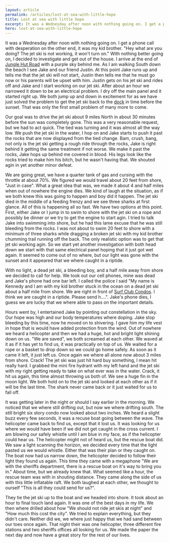 ```yaml
---
layout: article
permalink: /articles/lost-at-sea-with-little-hope
title: Lost at sea with little hope
excerpt: It was a Wednesday after noon with nothing going on. I get a phone call with desperation on the other end, it was my kid brother. "Hey what are you doing? The jet ski is not working, it won't turn on."
hero: lost-at-sea-with-little-hope
---
```


It was a Wednesday after noon with nothing going on. I get a phone call with desperation on the other end, it was my kid brother. "Hey what are you doing? The jet ski is not working, it won't turn on." With nothing better going on, I decided to investigate and get out of the house.  I arrive at the end of [Jungle Hut Road](http://maps.google.com/maps/ms?hl=en&ie=UTF8&msa=0&ll=29.582228,-81.175125&spn=0.016552,0.032895&z=16&iwloc=00048eeaf4af45d3e318b&msid=107650749134476812869.00048eeaefdb79e0df8f4) with a purple sky behind me. As I am walking South down the beach I see Jake and our friend Justin. At this point Jake runs up and tells me that the jet ski will not start, Justin then tells me that he must go now or his parents will be upset with him. Justin gets on his jet ski and rides off and Jake and I start working on our jet ski. After about an hour we narrowed it down to be an electrical problem. I dry off the main panel and it started right up. We both jump up and down in excitement for as we have just solved the problem to get the jet ski back to the [dock](http://maps.google.com/maps/ms?hl=en&ie=UTF8&msa=0&msid=107650749134476812869.00048eeaefdb79e0df8f4&ll=29.692359,-81.214156&spn=0.016534,0.032895&z=16&iwloc=00048eeb06a7095c3afa2) in time before the sunset. That was only the first small problem of many more to come.

Our goal was to drive the jet ski about 9 miles North in about 30 minutes before the sun was completely gone. This was a very reasonable request, but we had to act quick. The tied was turning and it was almost all the way low. We push the jet ski in the water, I hop on and Jake starts to push it past the rocks that are now displayed from the tied change. Bam, crush, bang, not only is the jet ski getting a rough ride through the rocks, Jake is right behind it getting the same treatment if not worse. We make it past the rocks, Jake hops up behind me covered in blood. His legs look like the rocks tried to make him his bitch, but he wasn't having that. We shouted agin in yet another minor defeat.

We are going great, we have a quarter tank of gas and cursing with the throttle at about 70%. We figured we would travel about 20 feet from shore, "Just in case". What a great idea that was, we made it about 4 and half miles when out of nowhere the engine dies. We kind of laugh at the situation, as if we both knew this was going to happen and boy did it happen. The jet ski died in the middle of a feeding frenzy and we see three sharks at first glance. All of this is happening all so fast. We have two options at this point. First, either Jake or I jump in to swim to shore with the jet ski on a rope and possibly be dinner or we try to get the engine to start agin. I tried to talk Jake into swimming into shore, but he had this lame excuse that he was still bleeding from the rocks. I was not about to swim 20 feet to shore with a minimum of three sharks while dragging a broken jet ski with my kid brother chumming trail running off the back. The only realistic option was to get that jet ski working agin. So we start yet another investigation with both head down we start with that same electrical panel hoping that it just got wet again. It seemed to come out of no where, but our light was gone with the sunset and it appeared that we where caught in a riptide.

With no light, a dead jet ski, a bleeding boy, and a half mile away from shore we decided to call for help. We took out our cell phones, mine was dead and Jake's phone had one bar left. I called the police I said "My name is Kennedy and I am with my kid brother stuck in the ocean on a dead jet ski about a half mile from shore. We are right in front of [Surf Club Condos](http://maps.google.com/maps/ms?hl=en&ie=UTF8&msa=0&msid=107650749134476812869.00048eeaefdb79e0df8f4&ll=29.643174,-81.187677&spn=0.016542,0.032895&z=16&iwloc=00048eeafbe3636d47c27). I think we are caught in a riptide. Please send h....". Jake's phone dies, I guess we are lucky that we where able to pass on the important details.

Hours went by, I entertained Jake by pointing out constellation in the sky. Our hope was high and our body temperatures where doping. Jake stop bleeding by this time, now he moved on to shivering. I gave him my life vest in hope that is would have added protection from the wind. Out of nowhere we heard a helicopter and then we had a huge, hot and bright light shining down on us. "We are saved", we both screamed at each other. We waved at it as if it has yet to find us, it was practically on top of us. We waited for a rope or a basket to drop down so we could go home safely. As soon as it came it left, it just left us. Once again we where all alone now about 3 miles from shore. Crack! The jet ski was just hit hard buy something, I mean hit really hard. I grabbed the mini fire hydrant with my left hand and the jet ski with my right getting ready to take on what ever was in the water. Crack, it hit us again, this time almost throwing us both of. We see a huge fin in the moon light. We both hold on to the jet ski and looked at each other as if it will be the last time. The shark never came back or it just waited for us to fall off.

It was getting later in the night or should I say earlier in the morning. We noticed that we where still drifting out, but now we where drifting south. The still bright six story condo now looked about two inches. We heard a slight buzz every few seconds, it was a recuse boat going between the wave. The helicopter came back to find us, except that it lost us. It was looking for us where we would have been if we did not get caught in the cross current. I am blowing our safely whistle until I am blue in my face, as if the helicopter could hear us. The helicopter might not of heard us, but the rescue boat did. We saw a light scanning the horizon, we decided every time that the light pasted us we would whistle. Either that was their plan or they caught on. The boat now had us narrow down, the helicopter decided to follow their light they found us again. This time they came with a megaphone "We are with the sheriffs department, there is a rescue boat on it's way to bring you in." About time, but we already knew that. What seemed like a hour, the rescue team was with in shouting distance. They came along the side of us with this little inflatable raft. We both laughed at each other, we thought to ourself "This is all they could send for us?".

They tie the jet ski up to the boat and we headed into shore. It took about an hour to final touch land again. It was one of the best days in my life. We then where drilled about how "We should not ride jet skis at night" and "How much this cost the city". We tried to explain everything, but they didn't care. Neither did we, we where just happy that we had sand between our toes once again. That night their was one helicopter, three different fire stations and two sheriffs offices all looking for us. We made the paper the next day and now have a great story for the rest of our lives.
